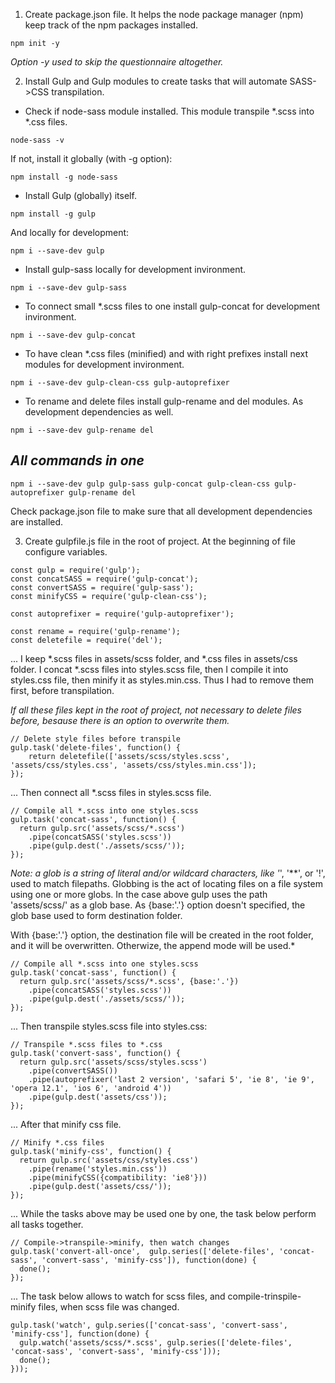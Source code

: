 1. Create package.json file. It helps the node package manager (npm) keep track of the npm packages installed. 
```
npm init -y
```
*Option -y used to skip the questionnaire altogether.*

2. Install Gulp and Gulp modules to create tasks that will automate SASS->CSS transpilation.

* Check if node-sass module installed. This module transpile *.scss into *.css files.
```
node-sass -v
```

If not, install it globally (with -g option):
```
npm install -g node-sass
```

* Install Gulp (globally) itself.
```
npm install -g gulp
```
And locally for development:
```
npm i --save-dev gulp
```

* Install gulp-sass locally for development invironment.
```
npm i --save-dev gulp-sass
```

* To connect small *.scss files to one install gulp-concat for development invironment.
```
npm i --save-dev gulp-concat
```

* To have clean *.css files (minified) and with right prefixes install next modules for development invironment.
```
npm i --save-dev gulp-clean-css gulp-autoprefixer
```

* To rename and delete files install gulp-rename and del modules. As development dependencies as well.
```
npm i --save-dev gulp-rename del
```
## *All commands in one*
```
npm i --save-dev gulp gulp-sass gulp-concat gulp-clean-css gulp-autoprefixer gulp-rename del
```

Check package.json file to make sure that all development dependencies are installed.

3. Create gulpfile.js file in the root of project. At the beginning of file configure variables.
```
const gulp = require('gulp');
const concatSASS = require('gulp-concat');
const convertSASS = require('gulp-sass');
const minifyCSS = require('gulp-clean-css');

const autoprefixer = require('gulp-autoprefixer');

const rename = require('gulp-rename');
const deletefile = require('del');
```

... I keep *.scss files in assets/scss folder, and *.css files in assets/css folder. I concat *.scss files into styles.scss file, then I compile it into styles.css file, then minify it as styles.min.css. Thus I had to remove them first, before transpilation.

*If all these files kept in the root of project, not necessary to delete files before, besause there is an option to overwrite them.*

```
// Delete style files before transpile
gulp.task('delete-files', function() {
    return deletefile(['assets/scss/styles.scss', 'assets/css/styles.css', 'assets/css/styles.min.css']);
});
```

... Then connect all *.scss files in styles.scss file.
```
// Compile all *.scss into one styles.scss
gulp.task('concat-sass', function() {
  return gulp.src('assets/scss/*.scss')
    .pipe(concatSASS('styles.scss'))
    .pipe(gulp.dest('./assets/scss/'));
});
```
*Note: a glob is a string of literal and/or wildcard characters, like '*', '**', or '!', used to match filepaths. Globbing is the act of locating files on a file system using one or more globs. In the case above gulp uses the path 'assets/scss/' as a glob base. As {base:'.'} option doesn't specified, the glob base used to form destination folder.

With {base:'.'} option, the destination file will be created in the root folder, and it will be overwritten. Otherwize, the append mode will be used.*
```
// Compile all *.scss into one styles.scss
gulp.task('concat-sass', function() {
  return gulp.src('assets/scss/*.scss', {base:'.'})
    .pipe(concatSASS('styles.scss'))
    .pipe(gulp.dest('./assets/scss/'));
});
```

... Then transpile styles.scss file into styles.css:
```
// Transpile *.scss files to *.css
gulp.task('convert-sass', function() {
  return gulp.src('assets/scss/styles.scss')
    .pipe(convertSASS())
    .pipe(autoprefixer('last 2 version', 'safari 5', 'ie 8', 'ie 9', 'opera 12.1', 'ios 6', 'android 4'))
    .pipe(gulp.dest('assets/css'));
});
```
... After that minify css file.
```
// Minify *.css files
gulp.task('minify-css', function() {
  return gulp.src('assets/css/styles.css')
    .pipe(rename('styles.min.css'))
    .pipe(minifyCSS({compatibility: 'ie8'}))
    .pipe(gulp.dest('assets/css/'));
});
```
... While the tasks above may be used one by one, the task below perform all tasks together.
```
// Compile->transpile->minify, then watch changes
gulp.task('convert-all-once',  gulp.series(['delete-files', 'concat-sass', 'convert-sass', 'minify-css']), function(done) {
  done();
});
```
... The task below allows to watch for scss files, and compile-trinspile-minify files, when scss file was changed.
```
gulp.task('watch', gulp.series(['concat-sass', 'convert-sass', 'minify-css'], function(done) {
  gulp.watch('assets/scss/*.scss', gulp.series(['delete-files', 'concat-sass', 'convert-sass', 'minify-css']));
  done();
}));
```